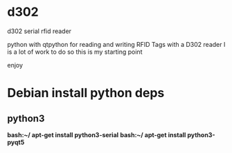 # d302
d302 serial rfid reader

python with qtpython for reading and writing RFID Tags with a D302 reader
I is a lot of work to do so this is my starting point

enjoy


# Debian install python deps

## python3
<b>bash:~/ apt-get install python3-serial</b>
<b>bash:~/ apt-get install python3-pyqt5</b>

